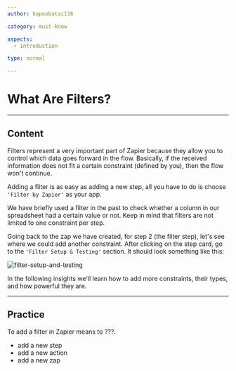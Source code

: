 ```yaml
---
author: kapnobatai136

category: must-know

aspects:
  - introduction

type: normal

---
```


# What Are Filters?

---
## Content

Filters represent a very important part of Zapier because they allow you to control which data goes forward in the flow. Basically, if the received information does not fit a certain constraint (defined by you), then the flow won't continue. 

Adding a filter is as easy as adding a new step, all you have to do is choose `'Filter by Zapier'` as your app.

We have briefly used a filter in the past to check whether a column in our spreadsheet had a certain value or not. Keep in mind that filters are not limited to one constraint per step.

Going back to the zap we have created, for step 2 (the filter step), let's see where we could add another constraint. After clicking on the step card, go to the `'Filter Setup & Testing'` section. It should look something like this:

![filter-setup-and-testing](https://img.enkipro.com/25eaef765da3856792a1ae9f92ddfea3.png)

In the following insights we'll learn how to add more constraints, their types, and how powerful they are.

---
## Practice

To add a filter in Zapier means to ???.

* add a new step
* add a new action
* add a new zap
